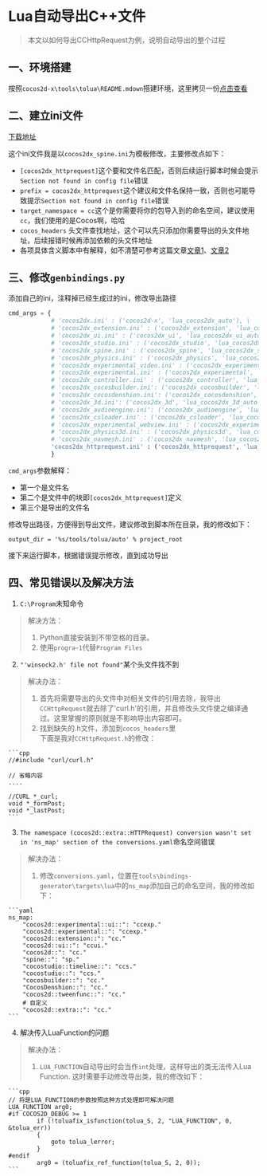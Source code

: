 Lua自动导出C++文件
================
> 本文以如何导出CCHttpRequest为例，说明自动导出的整个过程

## 一、环境搭建
按照`cocos2d-x\tools\tolua\README.mdown`搭建环境，这里拷贝一份[点击查看](Lua自动导出环境搭建.md)


## 二、建立ini文件

[下载地址](cocos2dx_httprequest.ini)

这个ini文件我是以`cocos2dx_spine.ini`为模板修改，主要修改点如下：
- `[cocos2dx_httprequest]`这个要和文件名匹配，否则后续运行脚本时候会提示`Section not found in config file`错误
- `prefix = cocos2dx_httprequest`这个建议和文件名保持一致，否则也可能导致提示`Section not found in config file`错误
- `target_namespace = cc`这个是你需要将你的包导入到的命名空间，建议使用`cc`，我们使用的是Cocos啊，哈哈
- `cocos_headers` 头文件查找地址，这个可以先只添加你需要导出的头文件地址，后续报错时候再添加依赖的头文件地址
- 各项具体含义脚本中有解释，如不清楚可参考这篇文章[文章1][1]、[文章2][2]

## 三、修改`genbindings.py`

添加自己的ini，注释掉已经生成过的ini，修改导出路径
```Python
cmd_args = {
            # 'cocos2dx.ini' : ('cocos2d-x', 'lua_cocos2dx_auto'), \
            # 'cocos2dx_extension.ini' : ('cocos2dx_extension', 'lua_cocos2dx_extension_auto'), \
            # 'cocos2dx_ui.ini' : ('cocos2dx_ui', 'lua_cocos2dx_ui_auto'), \
            # 'cocos2dx_studio.ini' : ('cocos2dx_studio', 'lua_cocos2dx_studio_auto'), \
            # 'cocos2dx_spine.ini' : ('cocos2dx_spine', 'lua_cocos2dx_spine_auto'), \
            # 'cocos2dx_physics.ini' : ('cocos2dx_physics', 'lua_cocos2dx_physics_auto'), \
            # 'cocos2dx_experimental_video.ini' : ('cocos2dx_experimental_video', 'lua_cocos2dx_experimental_video_auto'), \
            # 'cocos2dx_experimental.ini' : ('cocos2dx_experimental', 'lua_cocos2dx_experimental_auto'), \
            # 'cocos2dx_controller.ini' : ('cocos2dx_controller', 'lua_cocos2dx_controller_auto'), \
            # 'cocos2dx_cocosbuilder.ini': ('cocos2dx_cocosbuilder', 'lua_cocos2dx_cocosbuilder_auto'), \
            # 'cocos2dx_cocosdenshion.ini': ('cocos2dx_cocosdenshion', 'lua_cocos2dx_cocosdenshion_auto'), \
            # 'cocos2dx_3d.ini': ('cocos2dx_3d', 'lua_cocos2dx_3d_auto'), \
            # 'cocos2dx_audioengine.ini': ('cocos2dx_audioengine', 'lua_cocos2dx_audioengine_auto'), \
            # 'cocos2dx_csloader.ini' : ('cocos2dx_csloader', 'lua_cocos2dx_csloader_auto'), \
            # 'cocos2dx_experimental_webview.ini' : ('cocos2dx_experimental_webview', 'lua_cocos2dx_experimental_webview_auto'), \
            # 'cocos2dx_physics3d.ini' : ('cocos2dx_physics3d', 'lua_cocos2dx_physics3d_auto'), \
            # 'cocos2dx_navmesh.ini' : ('cocos2dx_navmesh', 'lua_cocos2dx_navmesh_auto'), \
            'cocos2dx_httprequest.ini' : ('cocos2dx_httprequest', 'lua_cocos2dx_httprequest_auto'),\
            }
```

`cmd_args`参数解释：
- 第一个是文件名
- 第二个是文件中的块即`[cocos2dx_httprequest]`定义
- 第三个是导出的文件名

修改导出路径，方便得到导出文件，建议修改到脚本所在目录，我的修改如下：

`output_dir = '%s/tools/tolua/auto' % project_root`

接下来运行脚本，根据错误提示修改，直到成功导出

## 四、常见错误以及解决方法

1. `C:\Program`未知命令
> 解决方法：
> 1. Python直接安装到不带空格的目录。 
> 2. 使用`progra~1`代替`Program Files`

2. `"'winsock2.h' file not found"`某个头文件找不到
> 解决办法：
> 1. 首先将需要导出的头文件中对相关文件的引用去除，我导出`CCHttpRequest`就去除了'curl.h'的引用，并且修改头文件使之编译通过。这里掌握的原则就是不影响导出内容即可。
> 2. 找到缺失的.h文件，添加到`cocos_headers`里
> <br>下面是我对`CCHttpRequest.h`的修改：

	```cpp
	//#include "curl/curl.h"

	// 省略内容
	....

	//CURL *_curl;
	void *_formPost;
	void *_lastPost;
	```
3. `The namespace (cocos2d::extra::HTTPRequest) conversion wasn't set in 'ns_map' section of the conversions.yaml`命名空间错误
> 解决办法：
> 1. 修改`conversions.yaml`，位置在`tools\bindings-generator\targets\lua`中的`ns_map`添加自己的命名空间，我的修改如下：

	```yaml
	ns_map:
		"cocos2d::experimental::ui::": "ccexp."
		"cocos2d::experimental::": "ccexp."
		"cocos2d::extension::": "cc."
		"cocos2d::ui::": "ccui."
		"cocos2d::": "cc."
		"spine::": "sp."
		"cocostudio::timeline::": "ccs."
		"cocostudio::": "ccs."
		"cocosbuilder::": "cc."
		"CocosDenshion::": "cc."
		"cocos2d::tweenfunc::": "cc."
		# 自定义
		"cocos2d::extra::": "cc."
	```
4. 解决传入LuaFunction的问题
> 解决办法：
> 1. `LUA_FUNCTION`自动导出时会当作`int`处理，这样导出的类无法传入Lua Function. 这时需要手动修改导出类，我的修改如下：

	```cpp
	// 将是LUA_FUNCTION的参数按照这种方式处理即可解决问题
	LUA_FUNCTION arg0;
	#if COCOS2D_DEBUG >= 1
			if (!toluafix_isfunction(tolua_S, 2, "LUA_FUNCTION", 0, &tolua_err))
			{
				goto tolua_lerror;
			}
	#endif
			arg0 = (toluafix_ref_function(tolua_S, 2, 0));
	```



[1]: http://www.cocoachina.com/bbs/read.php?tid=196416
[2]: http://www.cocoachina.com/bbs/read.php?tid-226362-page-1.html

